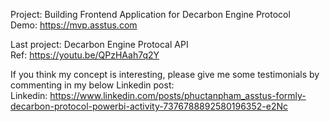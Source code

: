 Project: Building Frontend Application for Decarbon Engine Protocol  
Demo: https://mvp.asstus.com  

Last project: Decarbon Engine Protocal API  
Ref: https://youtu.be/QPzHAah7q2Y  

If you think my concept is interesting, please give me some testimonials by commenting in my below Linkedin post:  
Linkedin: https://www.linkedin.com/posts/phuctanpham_asstus-formly-decarbon-protocol-powerbi-activity-7376788892580196352-e2Nc  
